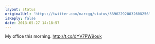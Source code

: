 ```yaml
---
layout: status
originalUrl: 'https://twitter.com/marcgg/status/339022920032608256'
isReply: false
date: 2013-05-27 14:18:57
---
```


My office this morning. http://t.co/dYV7PW9ouk
